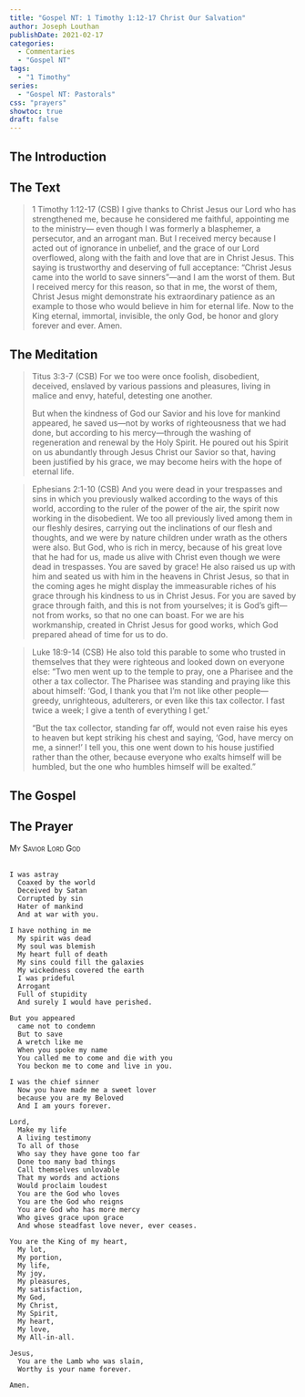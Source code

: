 ```yaml
---
title: "Gospel NT: 1 Timothy 1:12-17 Christ Our Salvation"
author: Joseph Louthan
publishDate: 2021-02-17
categories:
  - Commentaries
  - "Gospel NT"
tags:
  - "1 Timothy"
series:
  - "Gospel NT: Pastorals"
css: "prayers"
showtoc: true
draft: false
---
```

## The Introduction

## The Text

>1 Timothy 1:12-17 (CSB) I give thanks to Christ Jesus our Lord who has strengthened me, because he considered me faithful, appointing me to the ministry— even though I was formerly a blasphemer, a persecutor, and an arrogant man. But I received mercy because I acted out of ignorance in unbelief, and the grace of our Lord overflowed, along with the faith and love that are in Christ Jesus. This saying is trustworthy and deserving of full acceptance: “Christ Jesus came into the world to save sinners”—and I am the worst of them. But I received mercy for this reason, so that in me, the worst of them, Christ Jesus might demonstrate his extraordinary patience as an example to those who would believe in him for eternal life. Now to the King eternal, immortal, invisible, the only God, be honor and glory forever and ever. Amen.

## The Meditation

>Titus 3:3-7 (CSB) For we too were once foolish, disobedient, deceived, enslaved by various passions and pleasures, living in malice and envy, hateful, detesting one another.
>
>But when the kindness of God our Savior and his love for mankind appeared, he saved us—not by works of righteousness that we had done, but according to his mercy—through the washing of regeneration and renewal by the Holy Spirit. He poured out his Spirit on us abundantly through Jesus Christ our Savior so that, having been justified by his grace, we may become heirs with the hope of eternal life.

>Ephesians 2:1-10 (CSB) And you were dead in your trespasses and sins in which you previously walked according to the ways of this world, according to the ruler of the power of the air, the spirit now working in the disobedient. We too all previously lived among them in our fleshly desires, carrying out the inclinations of our flesh and thoughts, and we were by nature children under wrath as the others were also. But God, who is rich in mercy, because of his great love that he had for us, made us alive with Christ even though we were dead in trespasses. You are saved by grace! He also raised us up with him and seated us with him in the heavens in Christ Jesus, so that in the coming ages he might display the immeasurable riches of his grace through his kindness to us in Christ Jesus. For you are saved by grace through faith, and this is not from yourselves; it is God’s gift— not from works, so that no one can boast. For we are his workmanship, created in Christ Jesus for good works, which God prepared ahead of time for us to do.

>Luke 18:9-14 (CSB) He also told this parable to some who trusted in themselves that they were righteous and looked down on everyone else: “Two men went up to the temple to pray, one a Pharisee and the other a tax collector. The Pharisee was standing and praying like this about himself: ‘God, I thank you that I’m not like other people—greedy, unrighteous, adulterers, or even like this tax collector. I fast twice a week; I give a tenth of everything I get.’
>
>“But the tax collector, standing far off, would not even raise his eyes to heaven but kept striking his chest and saying, ‘God, have mercy on me, a sinner!’ I tell you, this one went down to his house justified rather than the other, because everyone who exalts himself will be humbled, but the one who humbles himself will be exalted.”

## The Gospel

## The Prayer

<div style='font-variant: small-caps;'>
My Savior Lord God
</div>
&nbsp;

```text
I was astray
  Coaxed by the world
  Deceived by Satan
  Corrupted by sin
  Hater of mankind
  And at war with you.

I have nothing in me
  My spirit was dead
  My soul was blemish
  My heart full of death 
  My sins could fill the galaxies
  My wickedness covered the earth
  I was prideful
  Arrogant
  Full of stupidity
  And surely I would have perished.

But you appeared
  came not to condemn
  But to save
  A wretch like me
  When you spoke my name
  You called me to come and die with you
  You beckon me to come and live in you.

I was the chief sinner
  Now you have made me a sweet lover
  because you are my Beloved
  And I am yours forever.

Lord,
  Make my life
  A living testimony
  To all of those
  Who say they have gone too far
  Done too many bad things
  Call themselves unlovable
  That my words and actions
  Would proclaim loudest
  You are the God who loves
  You are the God who reigns
  You are God who has more mercy
  Who gives grace upon grace
  And whose steadfast love never, ever ceases.

You are the King of my heart,
  My lot,
  My portion,
  My life,
  My joy,
  My pleasures,
  My satisfaction,
  My God,
  My Christ,
  My Spirit,
  My heart,
  My love,
  My All-in-all.

Jesus,
  You are the Lamb who was slain,
  Worthy is your name forever.

Amen.
```

